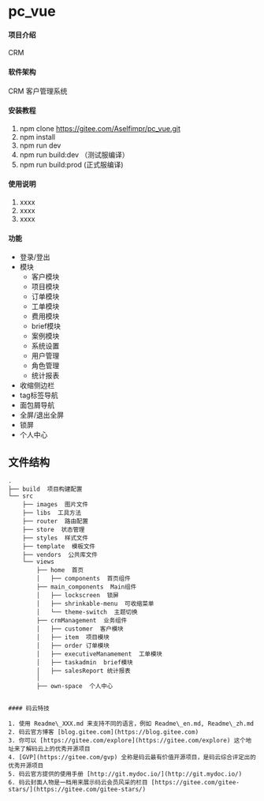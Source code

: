# pc_vue

#### 项目介绍
CRM

#### 软件架构
CRM 客户管理系统


#### 安装教程

1. npm clone https://gitee.com/Aselfimpr/pc_vue.git
2. npm install
3. npm run dev
4. npm run build:dev （测试服编译）
5. npm run build:prod  (正式服编译)

#### 使用说明

1. xxxx
2. xxxx
3. xxxx

#### 功能
- 登录/登出
- 模块
    - 客户模块
    - 项目模块
    - 订单模块
    - 工单模块
    - 费用模块
    - brief模块
    - 案例模块
    - 系统设置
    - 用户管理
    - 角色管理
    - 统计报表
- 收缩侧边栏
- tag标签导航
- 面包屑导航
- 全屏/退出全屏
- 锁屏
- 个人中心


## 文件结构
```shell
.
├── build  项目构建配置
└── src
    ├── images  图片文件
    ├── libs  工具方法
    ├── router  路由配置
    ├── store  状态管理
    ├── styles  样式文件
    ├── template  模板文件
    ├── vendors  公共库文件
    └── views
        ├── home  首页
        │   ├── components  首页组件
        ├── main_components  Main组件
        │   ├── lockscreen  锁屏
        │   ├── shrinkable-menu  可收缩菜单
        │   └── theme-switch  主题切换
        ├── crmManagement  业务组件
        │   ├── customer  客户模块
        │   ├── item  项目模块
        │   ├── order 订单模块
        │   ├── executiveManamement  工单模块
        │   ├── taskadmin  brief模块
        │   ├── salesReport 统计报表
        │   
        ├── own-space  个人中心
        

#### 码云特技

1. 使用 Readme\_XXX.md 来支持不同的语言，例如 Readme\_en.md, Readme\_zh.md
2. 码云官方博客 [blog.gitee.com](https://blog.gitee.com)
3. 你可以 [https://gitee.com/explore](https://gitee.com/explore) 这个地址来了解码云上的优秀开源项目
4. [GVP](https://gitee.com/gvp) 全称是码云最有价值开源项目，是码云综合评定出的优秀开源项目
5. 码云官方提供的使用手册 [http://git.mydoc.io/](http://git.mydoc.io/)
6. 码云封面人物是一档用来展示码云会员风采的栏目 [https://gitee.com/gitee-stars/](https://gitee.com/gitee-stars/)